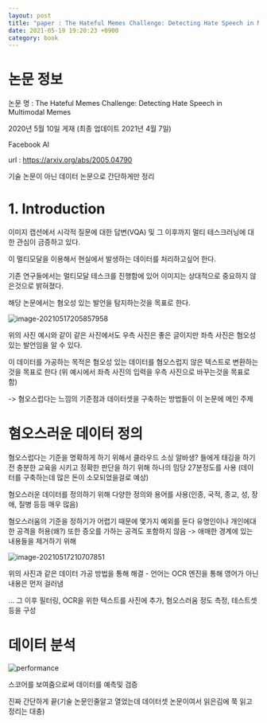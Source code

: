 ```yaml
---
layout: post
title: "paper : The Hateful Memes Challenge: Detecting Hate Speech in Multimodal Memes"
date: 2021-05-19 19:20:23 +0900
category: book
---
```


# 논문 정보 

논문 명 : The Hateful Memes Challenge: Detecting Hate Speech in Multimodal Memes

2020년 5월 10일 게재 (최종 업데이트 2021년 4월 7일)

Facebook AI

url : https://arxiv.org/abs/2005.04790

기술 논문이 아닌 데이터 논문으로 간단하게만 정리



# 1. Introduction

이미지 캡션에서 시각적 질문에 대한 답변(VQA) 및 그 이후까지 멀티 테스크러닝에 대한 관심이 금증하고 있다.

이 멀티모달을 이용해서 현실에서 발생하는 데이터를 처리하고싶어 한다. 

기존 연구들에서는 멀티모달 테스크를 진행함에 있어 이미지는 상대적으로 중요하지 않은것으로 밝혀졌다. 



해당 논문에서는 혐오성 있는 발언을 탐지하는것을 목표로 한다.

![image-20210517205857958](C:\Users\whtng\AppData\Roaming\Typora\typora-user-images\image-20210517205857958.png)

위의 사진 예시와 같이 같은 사진에서도 우측 사진은 좋은 글이지만 좌측 사진은 혐오성 있는 발언임을 알 수 있다.

이 데이터를 가공하는 목적은 혐오성 있는 데이터를 혐오스럽지 않은 텍스트로 변환하는것을 목표로 한다 (위 예시에서 좌측 사진의 입력을 우측 사진으로 바꾸는것을 목표로 함)

-> 혐오스럽다는 느낌의 기준점과 데이터셋을 구축하는 방법들이 이 논문에 메인 주제

# 혐오스러운 데이터 정의

혐오스럽다는 기준을 명확하게 하기 위해서 클라우드 소싱 알바생? 들에게 태깅을 하기전 충분한 교육을 시키고 정확한 판단을 하기 위해 하나의 밈당 27분정도를 사용 (데이터를 구축하는데 많은 돈이 소모되었을걸로 예상)

혐오스러운 데이터를 정의하기 위해 다양한 정의와 용어를 사용(인종, 국적, 종교, 성, 장애, 질병 등등 매우 많음)

혐오스러움의 기준을 정하기가 어렵기 때문에 몇가지 예외를 둔다  유명인이나 개인에대한 공격을 허용(왜?) 또한  증오를 가하는 공격도 포함하지 않음 -> 애매한 경계에 있는 내용들을 제거하기 위해

![image-20210517210707851](C:\Users\whtng\AppData\Roaming\Typora\typora-user-images\image-20210517210707851.png)



위의 사진과 같은 데이터 가공 방법을 통해 해결 - 언어는 OCR 엔진을 통해 영어가 아닌 내용은 먼저 걸러냄 

... 그 이후 필터링, OCR을 위한 텍스트를 사진에 추가, 혐오스러움 정도 측정, 테스트셋등을 구성 

# 데이터 분석

![performance](D:\code\whtngus.github.io\img\2021\The_Hateful_Memes_Challenge_Detecting_Hate_Speech_in_Multimodal_Memes\performance.PNG)

스코어를 보여줌으로써 데이터를 예측및 검증 



진짜 간단하게 끝(기술 논문인줄알고 열었는데 데이터셋 논문이여서 읽은김에 쭉 읽고 정리는 대충)